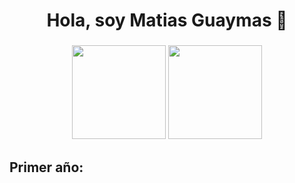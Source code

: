 <h1 align="center">Hola, soy Matias Guaymas 👋</h1>

###

<div align="center">
  <img src="https://github-readme-stats.vercel.app/api?username=MatiasGuaymas&show_icons=true&theme=midnight-purple" height="150" />
  <img src="https://github-readme-stats.vercel.app/api/top-langs/?username=MatiasGuaymas&layout=compact&theme=midnight-purple" height="150"/>
</div>
  
  
<h2 align="left">Primer año:</h2>

###
